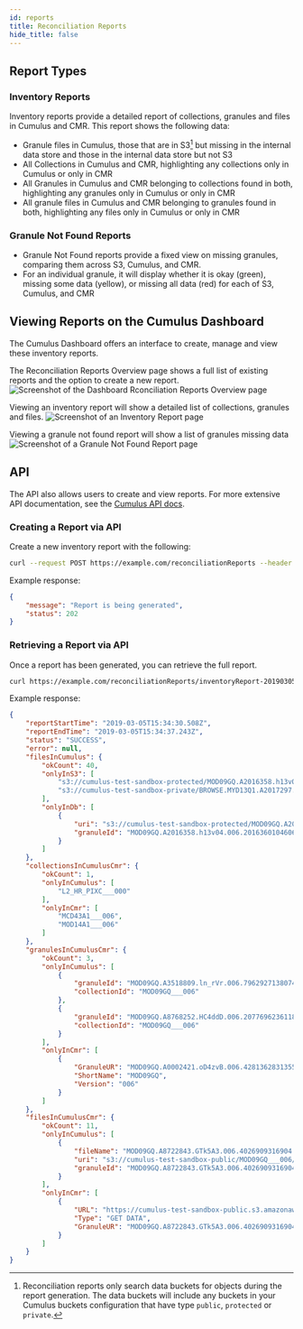 ```yaml
---
id: reports
title: Reconciliation Reports
hide_title: false
---
```


## Report Types

### Inventory Reports

Inventory reports provide a detailed report of collections, granules and files in Cumulus and CMR.
This report shows the following data:

* Granule files in Cumulus, those that are in S3[^note] but missing in the internal data store and those in the internal data store but not S3
* All Collections in Cumulus and CMR, highlighting any collections only in Cumulus or only in CMR
* All Granules in Cumulus and CMR belonging to collections found in both, highlighting any granules only in Cumulus or only in CMR
* All granule files in Cumulus and CMR belonging to granules found in both, highlighting any files only in Cumulus or only in CMR

### Granule Not Found Reports

* Granule Not Found reports provide a fixed view on missing granules, comparing them across S3, Cumulus, and CMR.
* For an individual granule, it will display whether it is okay (green), missing some data (yellow),
  or missing all data (red) for each of S3, Cumulus, and CMR

## Viewing Reports on the Cumulus Dashboard

The Cumulus Dashboard offers an interface to create, manage and view these inventory reports.

The Reconciliation Reports Overview page shows a full list of existing reports and the option to create a new report.
![Screenshot of the Dashboard Rconciliation Reports Overview page](assets/rec_reports_overview.png)

Viewing an inventory report will show a detailed list of collections, granules and files.
![Screenshot of an Inventory Report page](assets/inventory_report.png)

Viewing a granule not found report will show a list of granules missing data
![Screenshot of a Granule Not Found Report page](assets/granule_not_found_report.png)

## API

The API also allows users to create and view reports. For more extensive API documentation, see the [Cumulus API docs](https://nasa.github.io/cumulus-api/#list-reconciliation-reports).

### Creating a Report via API

Create a new inventory report with the following:

```bash
curl --request POST https://example.com/reconciliationReports --header 'Authorization: Bearer ReplaceWithToken'
```

Example response:

```json
{
    "message": "Report is being generated",
    "status": 202
}
```

### Retrieving a Report via API

Once a report has been generated, you can retrieve the full report.

```bash
curl https://example.com/reconciliationReports/inventoryReport-20190305T153430508 --header 'Authorization: Bearer ReplaceWithTheToken'
```

Example response:

```json
{
    "reportStartTime": "2019-03-05T15:34:30.508Z",
    "reportEndTime": "2019-03-05T15:34:37.243Z",
    "status": "SUCCESS",
    "error": null,
    "filesInCumulus": {
        "okCount": 40,
        "onlyInS3": [
            "s3://cumulus-test-sandbox-protected/MOD09GQ.A2016358.h13v04.006.2016360104606.cmr.xml",
            "s3://cumulus-test-sandbox-private/BROWSE.MYD13Q1.A2017297.h19v10.006.2017313221201.hdf"
        ],
        "onlyInDb": [
            {
                "uri": "s3://cumulus-test-sandbox-protected/MOD09GQ.A2016358.h13v04.006.2016360104606.hdf",
                "granuleId": "MOD09GQ.A2016358.h13v04.006.2016360104606"
            }
        ]
    },
    "collectionsInCumulusCmr": {
        "okCount": 1,
        "onlyInCumulus": [
            "L2_HR_PIXC___000"
        ],
        "onlyInCmr": [
            "MCD43A1___006",
            "MOD14A1___006"
        ]
    },
    "granulesInCumulusCmr": {
        "okCount": 3,
        "onlyInCumulus": [
            {
                "granuleId": "MOD09GQ.A3518809.ln_rVr.006.7962927138074",
                "collectionId": "MOD09GQ___006"
            },
            {
                "granuleId": "MOD09GQ.A8768252.HC4ddD.006.2077696236118",
                "collectionId": "MOD09GQ___006"
            }
        ],
        "onlyInCmr": [
            {
                "GranuleUR": "MOD09GQ.A0002421.oD4zvB.006.4281362831355",
                "ShortName": "MOD09GQ",
                "Version": "006"
            }
        ]
    },
    "filesInCumulusCmr": {
        "okCount": 11,
        "onlyInCumulus": [
            {
                "fileName": "MOD09GQ.A8722843.GTk5A3.006.4026909316904.jpeg",
                "uri": "s3://cumulus-test-sandbox-public/MOD09GQ___006/MOD/MOD09GQ.A8722843.GTk5A3.006.4026909316904.jpeg",
                "granuleId": "MOD09GQ.A8722843.GTk5A3.006.4026909316904"
            }
        ],
        "onlyInCmr": [
            {
                "URL": "https://cumulus-test-sandbox-public.s3.amazonaws.com/MOD09GQ___006/MOD/MOD09GQ.A8722843.GTk5A3.006.4026909316904_ndvi.jpg",
                "Type": "GET DATA",
                "GranuleUR": "MOD09GQ.A8722843.GTk5A3.006.4026909316904"
            }
        ]
    }
}
```

[^note]: Reconciliation reports only search data buckets for objects during the
    report generation.  The data buckets will include any buckets in your
    Cumulus buckets configuration that have type `public`, `protected` or
    `private`.
